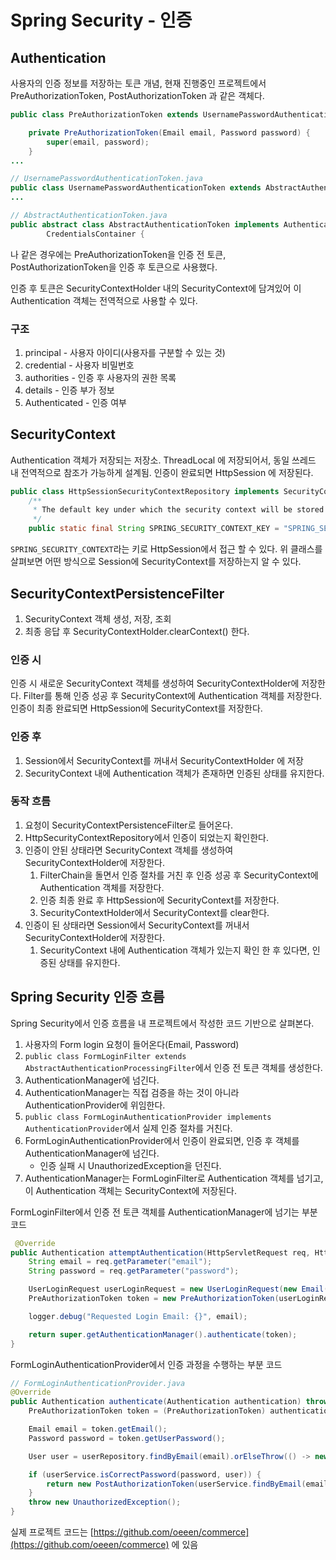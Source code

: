 # Spring Security - 인증

## Authentication

사용자의 인증 정보를 저장하는 토큰 개념, 현재 진행중인 프로젝트에서 PreAuthorizationToken, PostAuthorizationToken 과 같은 객체다.

```java
public class PreAuthorizationToken extends UsernamePasswordAuthenticationToken {

    private PreAuthorizationToken(Email email, Password password) {
        super(email, password);
    }
...

// UsernamePasswordAuthenticationToken.java
public class UsernamePasswordAuthenticationToken extends AbstractAuthenticationToken {
...

// AbstractAuthenticationToken.java
public abstract class AbstractAuthenticationToken implements Authentication,
        CredentialsContainer {
```

나 같은 경우에는 PreAuthorizationToken을 인증 전 토큰, PostAuthorizationToken을 인증 후 토큰으로 사용했다.

인증 후 토큰은 SecurityContextHolder 내의 SecurityContext에 담겨있어 이 Authentication 객체는 전역적으로 사용할 수 있다.

### 구조

1. principal - 사용자 아이디(사용자를 구분할 수 있는 것)
2. credential - 사용자 비밀번호
3. authorities - 인증 후 사용자의 권한 목록
4. details - 인증 부가 정보
5. Authenticated - 인증 여부

## SecurityContext

Authentication 객체가 저장되는 저장소. ThreadLocal 에 저장되어서, 동일 쓰레드 내 전역적으로 참조가 가능하게 설계됨. 인증이 완료되면 HttpSession 에 저장된다.

```java
public class HttpSessionSecurityContextRepository implements SecurityContextRepository {
    /**
     * The default key under which the security context will be stored in the session.
     */
    public static final String SPRING_SECURITY_CONTEXT_KEY = "SPRING_SECURITY_CONTEXT";
```

`SPRING_SECURITY_CONTEXT`라는 키로 HttpSession에서 접근 할 수 있다. 위 클래스를 살펴보면 어떤 방식으로 Session에 SecurityContext를 저장하는지 알 수 있다.

## SecurityContextPersistenceFilter

1. SecurityContext 객체 생성, 저장, 조회
2. 최종 응답 후 SecurityContextHolder.clearContext() 한다.

### 인증 시

인증 시 새로운 SecurityContext 객체를 생성하여 SecurityContextHolder에 저장한다. Filter를 통해 인증 성공 후 SecurityContext에 Authentication 객체를 저장한다. 인증이 최종 완료되면 HttpSession에 SecurityContext를 저장한다.

### 인증 후

1. Session에서 SecurityContext를 꺼내서 SecurityContextHolder 에 저장
2. SecurityContext 내에 Authentication 객체가 존재하면 인증된 상태를 유지한다.

### 동작 흐름

1. 요청이 SecurityContextPersistenceFilter로 들어온다.
2. HttpSecurityContextRepository에서 인증이 되었는지 확인한다.
3. 인증이 안된 상태라면 SecurityContext 객체를 생성하여 SecurityContextHolder에 저장한다.
    1. FilterChain을 돌면서 인증 절차를 거친 후 인증 성공 후 SecurityContext에 Authentication 객체를 저장한다.
    2. 인증 최종 완료 후 HttpSession에 SecurityContext를 저장한다.
    3. SecurityContextHolder에서 SecurityContext를 clear한다.
4. 인증이 된 상태라면 Session에서 SecurityContext를 꺼내서 SecurityContextHolder에 저장한다.
    1. SecurityContext 내에 Authentication 객체가 있는지 확인 한 후 있다면, 인증된 상태를 유지한다.

## Spring Security 인증 흐름

Spring Security에서 인증 흐름을 내 프로젝트에서 작성한 코드 기반으로 살펴본다.

1. 사용자의 Form login 요청이 들어온다(Email, Password)
2. `public class FormLoginFilter extends AbstractAuthenticationProcessingFilter`에서 인증 전 토큰 객체를 생성한다.
3. AuthenticationManager에 넘긴다.
4. AuthenticationManager는 직접 검증을 하는 것이 아니라 AuthenticationProvider에 위임한다.
5. `public class FormLoginAuthenticationProvider implements AuthenticationProvider`에서 실제 인증 절차를 거친다.
6. FormLoginAuthenticationProvider에서 인증이 완료되면, 인증 후 객체를 AuthenticationManager에 넘긴다.
    - 인증 실패 시 UnauthorizedException을 던진다.
7. AuthenticationManager는 FormLoginFilter로 Authentication 객체를 넘기고, 이 Authentication 객체는 SecurityContext에 저장된다.

FormLoginFilter에서 인증 전 토큰 객체를 AuthenticationManager에 넘기는 부분 코드

```java
 @Override
public Authentication attemptAuthentication(HttpServletRequest req, HttpServletResponse res) throws AuthenticationException, IOException, ServletException {
    String email = req.getParameter("email");
    String password = req.getParameter("password");

    UserLoginRequest userLoginRequest = new UserLoginRequest(new Email(email), new Password(password));
    PreAuthorizationToken token = new PreAuthorizationToken(userLoginRequest);

    logger.debug("Requested Login Email: {}", email);

    return super.getAuthenticationManager().authenticate(token);
}
```

FormLoginAuthenticationProvider에서 인증 과정을 수행하는 부분 코드

```java
// FormLoginAuthenticationProvider.java
@Override
public Authentication authenticate(Authentication authentication) throws AuthenticationException {
    PreAuthorizationToken token = (PreAuthorizationToken) authentication;

    Email email = token.getEmail();
    Password password = token.getUserPassword();

    User user = userRepository.findByEmail(email).orElseThrow(() -> new NotFoundUserException(email.getEmail()));

    if (userService.isCorrectPassword(password, user)) {
        return new PostAuthorizationToken(userService.findByEmail(email));
    }
    throw new UnauthorizedException();
}
```

실제 프로젝트 코드는 [https://github.com/oeeen/commerce](https://github.com/oeeen/commerce) 에 있음
